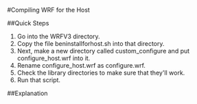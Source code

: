 #Compiling WRF for the Host

##Quick Steps
1. Go into the WRFV3 directory. 
2. Copy the file beninstallforhost.sh into that directory.
3. Next, make a new directory called custom_configure and put configure_host.wrf into it.
4. Rename configure_host.wrf as configure.wrf.
5. Check the library directories to make sure that they'll work.
6. Run that script.

##Explanation

